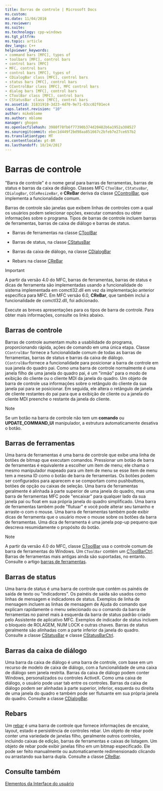 ```yaml
---
title: Barras de controle | Microsoft Docs
ms.custom: 
ms.date: 11/04/2016
ms.reviewer: 
ms.suite: 
ms.technology: cpp-windows
ms.tgt_pltfrm: 
ms.topic: article
dev_langs: C++
helpviewer_keywords:
- command bars [MFC], types of
- toolbars [MFC], control bars
- control bars [MFC]
- MFC, control bars
- control bars [MFC], types of
- CDialogBar class [MFC], control bars
- status bars [MFC], control bars
- CControlBar class [MFC], MFC control bars
- dialog bars [MFC], control bars
- CToolBar class [MFC], control bars
- CStatusBar class [MFC], control bars
ms.assetid: 31831910-3d23-4d70-9e71-03cc02f01ec4
caps.latest.revision: "10"
author: mikeblome
ms.author: mblome
manager: ghogen
ms.openlocfilehash: 3980f78fb6f77390b374d20482b6a1952a308527
ms.sourcegitcommit: ebec1d449f2bd98aa851667c2bfeb7e27ce657b2
ms.translationtype: MT
ms.contentlocale: pt-BR
ms.lasthandoff: 10/24/2017
---
```

# <a name="control-bars"></a>Barras de controle
"Barra de controle" é o nome geral para barras de ferramentas, barras de status e barras da caixa de diálogo. Classes MFC `CToolBar`, `CStatusBar`, `CDialogBar`, `COleResizeBar`, e **CReBar** deriva da classe [CControlBar](../mfc/reference/ccontrolbar-class.md), que implementa a funcionalidade comum.  
  
 Barras de controle são janelas que exibem linhas de controles com a qual os usuários podem selecionar opções, executar comandos ou obter informações sobre o programa. Tipos de barras de controle incluem barras de ferramentas, barras de caixa de diálogo e barras de status.  
  
-   Barras de ferramentas na classe [CToolBar](../mfc/reference/ctoolbar-class.md)  
  
-   Barras de status, na classe [CStatusBar](../mfc/reference/cstatusbar-class.md)  
  
-   Barras da caixa de diálogo, na classe [CDialogBar](../mfc/reference/cdialogbar-class.md)  
  
-   Rebars na classe [CReBar](../mfc/reference/crebar-class.md)  
  
> [!IMPORTANT]
>  A partir da versão 4.0 do MFC, barras de ferramentas, barras de status e dicas de ferramenta são implementadas usando a funcionalidade do sistema implementada em comctl32.dll em vez da implementação anterior específica para MFC. Em MFC versão 6.0, **CReBar**, que também inclui a funcionalidade de comctl32.dll, foi adicionado.  
  
 Execute as breves apresentações para os tipos de barra de controle. Para obter mais informações, consulte os links abaixo.  
  
## <a name="control-bars"></a>Barras de controle  
 Barras de controle aumentam muito a usabilidade do programa, proporcionando rápida, ações de comando em uma única etapa. Classe `CControlBar` fornece a funcionalidade comum de todas as barras de ferramentas, barras de status e barras da caixa de diálogo. `CControlBar`fornece a funcionalidade para posicionar a barra de controle em sua janela do quadro pai. Como uma barra de controle normalmente é uma janela filho de uma janela do quadro pai, é um "irmão" para o modo de exibição do cliente ou o cliente MDI da janela do quadro. Um objeto de barra de controle usa informações sobre o retângulo do cliente da sua janela pai para se posicionar. Em seguida, ele altera o retângulo de janela de cliente restantes do pai para que a exibição de cliente ou a janela do cliente MDI preenche o restante da janela do cliente.  
  
> [!NOTE]
>  Se um botão na barra de controle não tem um **comando** ou **UPDATE_COMMAND_UI** manipulador, a estrutura automaticamente desativa o botão.  
  
## <a name="toolbars"></a>Barras de ferramentas  
 Uma barra de ferramentas é uma barra de controle que exibe uma linha de botões de bitmap que executam comandos. Pressionar um botão de barra de ferramentas é equivalente a escolher um item de menu; ele chama o mesmo manipulador mapeado para um item de menu se esse item de menu tem a mesma ID como o botão de barra de ferramentas. Os botões podem ser configurados para aparecem e se comportam como pushbuttons, botões de opção ou caixas de seleção. Uma barra de ferramentas geralmente é alinhada à parte superior de uma janela do quadro, mas uma barra de ferramentas MFC pode "encaixar" para qualquer lado da sua janela pai ou float em sua própria janela do quadro simplificado. Uma barra de ferramentas também pode "flutuar" e você pode alterar seu tamanho e arraste-o com o mouse. Uma barra de ferramentas também pode exibir dicas de ferramenta que o usuário move o mouse sobre os botões da barra de ferramentas. Uma dica de ferramenta é uma janela pop-up pequeno que descreva resumidamente o propósito do botão.  
  
> [!NOTE]
>  A partir da versão 4.0 do MFC, classe [CToolBar](../mfc/reference/ctoolbar-class.md) usa o controle comum de barra de ferramentas do Windows. Um `CToolBar` contém um [CToolBarCtrl](../mfc/reference/ctoolbarctrl-class.md). Barras de ferramentas mais antigas ainda são suportadas, no entanto. Consulte o artigo [barras de ferramentas](../mfc/mfc-toolbar-implementation.md).  
  
## <a name="status-bars"></a>Barras de status  
 Uma barra de status é uma barra de controle que contém os painéis de saída de texto ou "indicadores". Os painéis de saída são usados como linhas de mensagem e indicadores de status. Exemplos de linha de mensagem incluem as linhas de mensagem de Ajuda do comando que explicam rapidamente o menu selecionado ou o comando da barra de ferramentas no painel mais à esquerda da barra de status padrão criado pelo Assistente de aplicativo MFC. Exemplos de indicador de status incluem o bloqueio de ROLAGEM, NUM LOCK e outras chaves. Barras de status geralmente são alinhadas com a parte inferior da janela do quadro. Consulte a classe [CStatusBar](../mfc/reference/cstatusbar-class.md) e classe [CStatusBarCtrl](../mfc/reference/cstatusbarctrl-class.md).  
  
## <a name="dialog-bars"></a>Barras da caixa de diálogo  
 Uma barra da caixa de diálogo é uma barra de controle, com base em um recurso de modelo de caixa de diálogo, com a funcionalidade de uma caixa de diálogo sem janela restrita. Barras da caixa de diálogo podem conter Windows, personalizados ou controles ActiveX. Como uma caixa de diálogo, o usuário pode usar tab entre os controles. Barras da caixa de diálogo podem ser alinhadas à parte superior, inferior, esquerda ou direita de uma janela do quadro e também pode ser flutuante em sua própria janela do quadro. Consulte a classe [CDialogBar](../mfc/reference/cdialogbar-class.md).  
  
## <a name="rebars"></a>Rebars  
 Um [rebar](../mfc/using-crebarctrl.md) é uma barra de controle que fornece informações de encaixe, layout, estado e persistência de controles rebar. Um objeto de rebar pode conter uma variedade de janelas filho, geralmente outros controles, incluindo caixas de edição, barras de ferramentas e caixas de listagem. Um objeto de rebar pode exibir janelas filho em um bitmap especificado. Ele pode ser feito manualmente ou automaticamente redimensionado clicando ou arrastando sua barra dupla. Consulte a classe [CReBar](../mfc/reference/crebar-class.md).  
  
## <a name="see-also"></a>Consulte também  
 [Elementos da Interface do usuário](../mfc/user-interface-elements-mfc.md)
